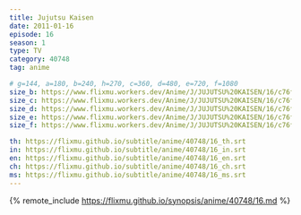 ```yaml
---
title: Jujutsu Kaisen
date: 2011-01-16
episode: 16
season: 1
type: TV
category: 40748
tag: anime

# g=144, a=180, b=240, h=270, c=360, d=480, e=720, f=1080
size_b: https://www.flixmu.workers.dev/Anime/J/JUJUTSU%20KAISEN/16/c76ff5bc59f42243c880750d6097fb23_3961057.mp4
size_c: https://www.flixmu.workers.dev/Anime/J/JUJUTSU%20KAISEN/16/c76ff5bc59f42243c880750d6097fb23_3961056.mp4
size_d: https://www.flixmu.workers.dev/Anime/J/JUJUTSU%20KAISEN/16/c76ff5bc59f42243c880750d6097fb23_3961058.mp4
size_e: https://www.flixmu.workers.dev/Anime/J/JUJUTSU%20KAISEN/16/c76ff5bc59f42243c880750d6097fb23_3961059.mp4
size_f: https://www.flixmu.workers.dev/Anime/J/JUJUTSU%20KAISEN/16/c76ff5bc59f42243c880750d6097fb23_3961060.mp4

th: https://flixmu.github.io/subtitle/anime/40748/16_th.srt
in: https://flixmu.github.io/subtitle/anime/40748/16_in.srt
en: https://flixmu.github.io/subtitle/anime/40748/16_en.srt
ch: https://flixmu.github.io/subtitle/anime/40748/16_ch.srt
ms: https://flixmu.github.io/subtitle/anime/40748/16_ms.srt
---
```

{% remote_include https://flixmu.github.io/synopsis/anime/40748/16.md %}
